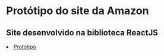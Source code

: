 # Protótipo do site da Amazon
<h2>Site desenvolvido na biblioteca ReactJS</h2>
<li><a href=">https://prototype-amazon.vercel.app/">Protótipo</a></li>
